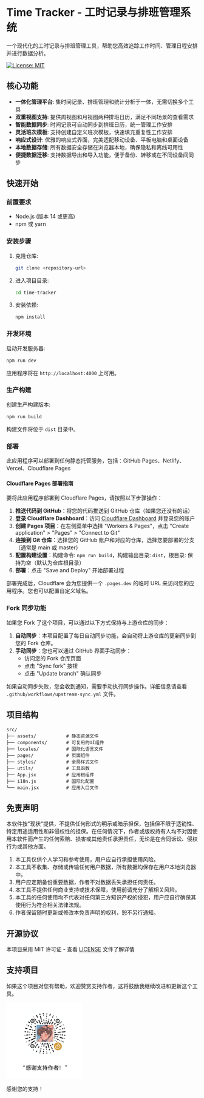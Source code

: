# Time Tracker - 工时记录与排班管理系统

一个现代化的工时记录与排班管理工具，帮助您高效追踪工作时间、管理日程安排并进行数据分析。

[![License: MIT](https://img.shields.io/badge/License-MIT-yellow.svg)](https://opensource.org/licenses/MIT)

## 核心功能

- **一体化管理平台**: 集时间记录、排班管理和统计分析于一体，无需切换多个工具
- **双重视图支持**: 提供周视图和月视图两种排班日历，满足不同场景的查看需求
- **智能数据同步**: 时间记录可自动同步到排班日历，统一管理工作安排
- **灵活班次模板**: 支持创建自定义班次模板，快速填充重复性工作安排
- **响应式设计**: 优雅的响应式界面，完美适配移动设备、平板电脑和桌面设备
- **本地数据存储**: 所有数据安全存储在浏览器本地，确保隐私和离线可用性
- **便捷数据迁移**: 支持数据导出和导入功能，便于备份、转移或在不同设备间同步

## 快速开始

### 前置要求
- Node.js (版本 14 或更高)
- npm 或 yarn

### 安装步骤
1. 克隆仓库:
   ```bash
   git clone <repository-url>
   ```
2. 进入项目目录:
   ```bash
   cd time-tracker
   ```
3. 安装依赖:
   ```bash
   npm install
   ```

### 开发环境
启动开发服务器:
```bash
npm run dev
```
应用程序将在 `http://localhost:4000` 上可用。

### 生产构建
创建生产构建版本:
```bash
npm run build
```
构建文件将位于 `dist` 目录中。

### 部署
此应用程序可以部署到任何静态托管服务，包括：GitHub Pages、Netlify、Vercel、Cloudflare Pages

#### Cloudflare Pages 部署指南
要将此应用程序部署到 Cloudflare Pages，请按照以下步骤操作：
1. **推送代码到 GitHub**：将您的代码推送到 GitHub 仓库（如果您还没有的话）
2. **登录 Cloudflare Dashboard**：访问 [Cloudflare Dashboard](https://dash.cloudflare.com/) 并登录您的账户
3. **创建 Pages 项目**：在左侧菜单中选择 "Workers & Pages"，点击 "Create application" > "Pages" > "Connect to Git"
4. **连接到 Git 仓库**：选择您的 GitHub 账户和对应的仓库，选择您要部署的分支（通常是 main 或 master）
5. **配置构建设置**：构建命令: `npm run build`，构建输出目录: `dist`，根目录: 保持为空（默认为仓库根目录）
6. **部署**：点击 "Save and Deploy" 开始部署过程

部署完成后，Cloudflare 会为您提供一个 `.pages.dev` 的临时 URL 来访问您的应用程序。您也可以配置自定义域名。

### Fork 同步功能
如果您 Fork 了这个项目，可以通过以下方式保持与上游仓库的同步：

1. **自动同步**：本项目配置了每日自动同步功能，会自动将上游仓库的更新同步到您的 Fork 仓库。
2. **手动同步**：您也可以通过 GitHub 界面手动同步：
   - 访问您的 Fork 仓库页面
   - 点击 "Sync fork" 按钮
   - 点击 "Update branch" 确认同步

如果自动同步失败，您会收到通知，需要手动执行同步操作。详细信息请查看 `.github/workflows/upstream-sync.yml` 文件。

## 项目结构
```
src/
├── assets/           # 静态资源文件
├── components/       # 可复用的UI组件
├── locales/          # 国际化语言文件
├── pages/            # 页面组件
├── styles/           # 全局样式文件
├── utils/            # 工具函数
├── App.jsx           # 应用根组件
├── i18n.js           # 国际化配置
└── main.jsx          # 应用入口文件
```

## 免责声明

本软件按"现状"提供，不提供任何形式的明示或暗示担保，包括但不限于适销性、特定用途适用性和非侵权性的担保。在任何情况下，作者或版权持有人均不对因使用本软件而产生的任何索赔、损害或其他责任承担责任，无论是在合同诉讼、侵权行为或其他方面。

1. 本工具仅供个人学习和参考使用，用户应自行承担使用风险。
2. 本工具不收集、存储或传输任何用户数据，所有数据均保存在用户本地浏览器中。
3. 用户应定期备份重要数据，作者不对数据丢失承担任何责任。
4. 本工具不提供任何商业支持或技术保障，使用前请充分了解相关风险。
5. 本工具的任何使用均不代表对任何第三方知识产权的侵犯，用户应自行确保其使用行为符合相关法律法规。
6. 作者保留随时更新或修改本免责声明的权利，恕不另行通知。

## 开源协议
本项目采用 MIT 许可证 - 查看 [LICENSE](LICENSE) 文件了解详情

## 支持项目
如果这个项目对您有帮助，欢迎赞赏支持作者，这将鼓励我继续改进和更新这个工具。

<img src="public/reword.png" alt="赞赏码" width="200" />

感谢您的支持！
